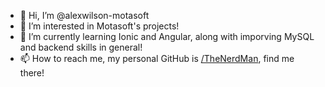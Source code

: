 - 👋 Hi, I’m @alexwilson-motasoft
- 👀 I’m interested in Motasoft's projects!
- 🌱 I’m currently learning Ionic and Angular, along with imporving MySQL and backend skills in general!
- 📫 How to reach me, my personal GitHub is [/TheNerdMan](https://github.com/TheNerdMan), find me there!

<!---
alexwilson-motasoft/alexwilson-motasoft is a ✨ special ✨ repository because its `README.md` (this file) appears on your GitHub profile.
You can click the Preview link to take a look at your changes.
--->
